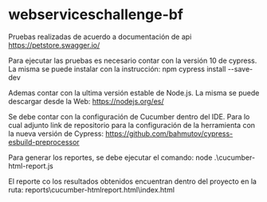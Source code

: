 # webserviceschallenge-bf

Pruebas realizadas de acuerdo a documentación de api https://petstore.swagger.io/

Para ejecutar las pruebas es necesario contar con la versión 10 de cypress. La misma se puede instalar con la instrucción: npm cypress install --save-dev

Ademas contar con la ultima versión estable de Node.js. La misma se puede descargar desde la Web: https://nodejs.org/es/

Se debe contar con la configuración de Cucumber dentro del IDE. Para lo cual adjunto link de repositorio para la configuración de la herramienta con la nueva versión de Cypress: https://github.com/bahmutov/cypress-esbuild-preprocessor

Para generar los reportes, se debe ejecutar el comando: node .\cucumber-html-report.js

El reporte co los resultados obtenidos encuentran dentro del proyecto en la ruta: reports\cucumber-htmlreport.html\index.html
